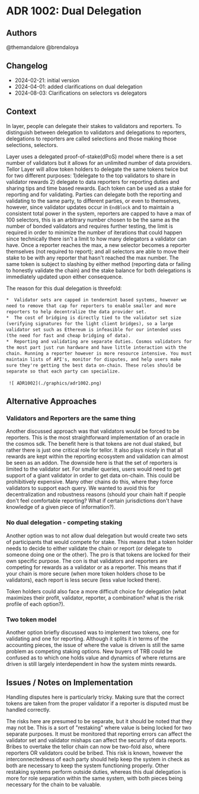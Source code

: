 # ADR 1002: Dual Delegation

## Authors

@themandalore
@brendaloya

## Changelog

- 2024-02-21: initial version
- 2024-04-01: added clarifications on dual delegation
- 2024-08-03: Clarifications on selectors vs delegators

## Context

In layer, people can delegate their stakes to validators and reporters. To distinguish between delegation to validators and delegations to reporters, delegations to reporters are called selections and those making those selections, selectors.

Layer uses a delegated proof-of-stake(dPoS) model where there is a set number of validators but it allows for an unlimited number of data providers. Tellor Layer will allow token holders to delegate the same tokens twice but for two different purposes: 1)delegate to the top validators to share in validator rewards 2) delegate to data reporters for reporting duties and sharing tips and time based rewards. Each token can be used as a stake for reporting and for validating.  Parties can delegate both the reporting and validating to the same party, to different parties, or even to themselves, however, since validator updates occur in `EndBlock` and to maintain a consistent total power in the system, reporters are capped to have a max of 100 selectors, this is an arbitrary number chosen to be the same as the number of bonded validators and requires further testing, the limit is required in order to minimize the number of iterations that could happen since technically there isn't a limit to how many delegators a validator can have. Once a reporter reaches the max, a new selector becomes a reporter themselves (not required to report); and all selectors are able to move their stake to be with any reporter that hasn't reached the max number. The same token is subject to slashing by either method (reporting data or failing to honestly validate the chain) and the stake balance for both delegations is immediately updated upon either consequence.

The reason for this dual delegation is threefold:

    *  Validator sets are capped in tendermint based systems, however we need to remove that cap for reporters to enable smaller and more reporters to help decentralize the data provider set.  
    *  The cost of bridging is directly tied to the validator set size (verifying signatures for the light client bridges), so a large validator set such as Ethereum is infeasible for our intended uses (the need for fast and cheap bridging of data).  
    *  Reporting and validating are separate duties. Cosmos validators for the most part just run hardware and have little interaction with the chain. Running a reporter however is more resource intensive. You must maintain lists of API's, monitor for disputes, and help users make sure they're getting the best data on-chain. These roles should be separate so that each party can specialize.  

     ![ ADR1002](./graphics/adr1002.png)

## Alternative Approaches

### Validators and Reporters are the same thing

Another discussed approach was that validators would be forced to be reporters. This is the most straightforward implementation of an oracle in the cosmos sdk. The benefit here is that tokens are not dual staked, but rather there is just one critical role for tellor. It also plays nicely in that all rewards are kept within the reporting ecosystem and validation can almost be seen as an addon. The downside here is that the set of reporters is limited to the validator set. For smaller queries, users would need to get support of a giant validator in order to get data on-chain. This could be prohibitively expensive. Many other chains do this, where they force validators to support each query. We wanted to avoid this for decentralization and robustness reasons (should your chain halt if people don't feel comfortable reporting? What if certain jurisdictions don't have knowledge of a given piece of information?).  

### No dual delegation - competing staking

Another option was to not allow dual delegation but would create two sets of participants that would compete for stake. This means that a token holder needs to decide to either validate the chain or report (or delegate to someone doing one or the other). The pro is that tokens are locked for their own specific purpose. The con is that validators and reporters are competing for rewards as a validator or as a reporter. This means that if your chain is more secure (when more token holders chose to be validators), each report is less secure (less value locked there).  

Token holders could also face a more difficult choice for delegation (what maximizes their profit, validator, reporter, a combination? what is the risk profile of each option?).

### Two token model

Another option briefly discussed was to implement two tokens, one for validating and one for reporting. Although it splits it in terms of the accounting pieces, the issue of where the value is driven is still the same problem as competing staking options. New buyers of TRB could be confused as to which one holds value and dynamics of where returns are driven is still largely interdependent in how the system mints rewards.  

## Issues / Notes on Implementation

Handling disputes here is particularly tricky. Making sure that the correct tokens are taken from the proper validator if a reporter is disputed must be handled correctly.  

The risks here are presumed to be separate, but it should be noted that they may not be.  This is a sort of "restaking" where value is being locked for two separate purposes. It must be monitored that reporting errors can affect the validator set and validator mishaps can affect the security of data reports. Bribes to overtake the tellor chain can now be two-fold also, where reporters OR validators could be bribed. This risk is known, however the interconnectedness of each party should help keep the system in check as both are necessary to keep the system functioning properly. Other restaking systems perform outside duties, whereas this dual delegation is more for role separation within the same system, with both pieces being necessary for the chain to be valuable.  


